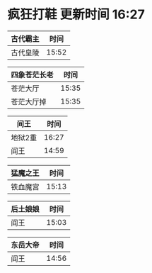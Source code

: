 # 疯狂打鞋 更新时间 16:27

| 古代霸主   | 时间    |
|--------|-------|
| 古代皇陵 | 15:52 |

| 四象苍茫长老   | 时间    |
|--------|-------|
| 苍茫大厅 | 15:35 |
| 苍茫大厅掉 | 15:35 |

| 间王   | 时间    |
|--------|-------|
| 地狱2重 | 16:27 |
| 阎王 | 14:59 |

| 猛魔之王   | 时间    |
|--------|-------|
| 铁血魔宫 | 15:13 |

| 后土娘娘   | 时间    |
|--------|-------|
| 阎王 | 15:03 |

| 东岳大帝   | 时间    |
|--------|-------|
| 阎王 | 14:56 |